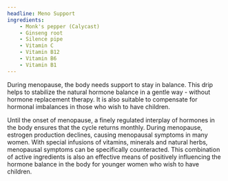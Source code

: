 ```yaml
---
headline: Meno Support
ingredients:
    - Monk's pepper (Calycast)
    - Ginseng root
    - Silence pipe
    - Vitamin C
    - Vitamin B12
    - Vitamin B6
    - Vitamin B1
---
```


During menopause, the body needs support to stay in balance. This drip helps to stabilize the natural hormone balance in a gentle way - without hormone replacement therapy. It is also suitable to compensate for hormonal imbalances in those who wish to have children.

Until the onset of menopause, a finely regulated interplay of hormones in the body ensures that the cycle returns monthly. During menopause, estrogen production declines, causing menopausal symptoms in many women. With special infusions of vitamins, minerals and natural herbs, menopausal symptoms can be specifically counteracted. This combination of active ingredients is also an effective means of positively influencing the hormone balance in the body for younger women who wish to have children.
